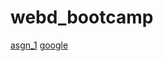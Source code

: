 # webd_bootcamp
[asgn_1](https://rdj0im.github.io/webd_bootcamp/asgn_1/)
[google](https://rdj0im.github.io/webd_bootcamp/google/)
